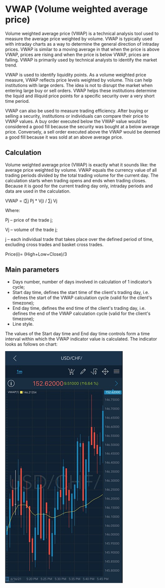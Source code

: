 # VWAP \(Volume weighted average price\)

Volume weighted average price \(VWAP\) is a technical analysis tool used to measure the average price weighted by volume. VWAP is typically used with intraday charts as a way to determine the general direction of intraday prices. VWAP is similar to a moving average in that when the price is above VWAP, prices are rising and when the price is below VWAP, prices are falling. VWAP is primarily used by technical analysts to identify the market trend.

VWAP is used to identify liquidity points. As a volume weighted price measure, VWAP reflects price levels weighted by volume. This can help institutions with large orders. The idea is not to disrupt the market when entering large buy or sell orders. VWAP helps these institutions determine the liquid and illiquid price points for a specific security over a very short time period.

VWAP can also be used to measure trading efficiency. After buying or selling a security, institutions or individuals can compare their price to VWAP values. A buy order executed below the VWAP value would be considered a good fill because the security was bought at a below average price. Conversely, a sell order executed above the VWAP would be deemed a good fill because it was sold at an above average price.

## Calculation

Volume weighted average price \(VWAP\) is exactly what it sounds like: the average price weighted by volume. VWAP equals the currency value of all trading periods divided by the total trading volume for the current day. The calculation starts when trading opens and ends when trading closes. Because it is good for the current trading day only, intraday periods and data are used in the calculation.

VWAP = \(∑j Pj \* Vj\) / ∑j Vj

Where:

Pj – price of the trade j;

Vj – volume of the trade j;

j – each individual trade that takes place over the defined period of time, excluding cross trades and basket cross trades.

Price\(i\)= \(High+Low+Close\)/3

## Main parameters

* Days number, number of days involved in calculation of 1 indicator’s cycle;
* Start day time, defines the start time of the client's trading day, i.e. defines the start of the VWAP calculation cycle \(valid for the client's timezone\);
* End day time, defines the end time of the client's trading day, i.e. defines the end of the VWAP calculation cycle \(valid for the client's timezone\);
* Line style.

The values of the Start day time and End day time controls form a time interval within which the VWAP indicator value is calculated. The indicator looks as follows on chart:

![](../../../../../.gitbook/assets/screenshot_3%20%2820%29.jpg)

